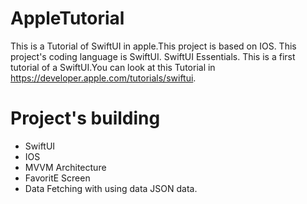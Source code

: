 # AppleTutorial
This is a Tutorial of SwiftUI in apple.This project is based on IOS. This project's coding language is SwiftUI. SwiftUI Essentials.
This is a first tutorial of a SwiftUI.You can look at this Tutorial in https://developer.apple.com/tutorials/swiftui.



#  Project's building

- SwiftUI
- IOS
- MVVM Architecture
- FavoritE Screen
- Data Fetching with using data JSON data.

